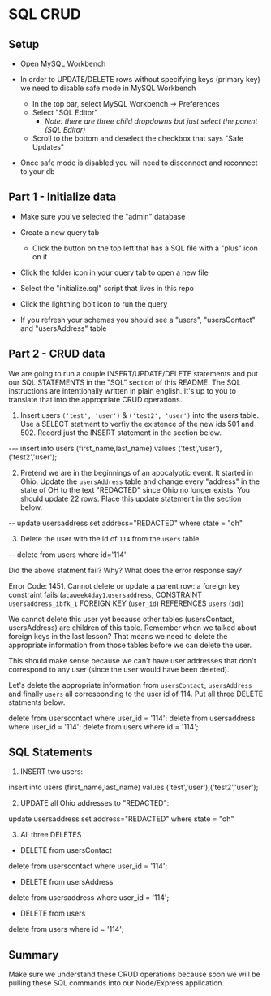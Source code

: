 # SQL CRUD

## Setup

* Open MySQL Workbench

* In order to UPDATE/DELETE rows without specifying keys (primary key) we need to disable safe mode in MySQL Workbench

  * In the top bar, select MySQL Workbench -> Preferences
  * Select "SQL Editor"
    * _Note: there are three child dropdowns but just select the parent (SQL Editor)_
  * Scroll to the bottom and deselect the checkbox that says "Safe Updates"

* Once safe mode is disabled you will need to disconnect and reconnect to your db

## Part 1 - Initialize data

* Make sure you've selected the "admin" database

* Create a new query tab
  * Click the button on the top left that has a SQL file with a "plus" icon on it

* Click the folder icon in your query tab to open a new file

* Select the "initialize.sql" script that lives in this repo

* Click the lightning bolt icon to run the query

* If you refresh your schemas you should see a "users", "usersContact" and "usersAddress" table

## Part 2 - CRUD data

We are going to run a couple INSERT/UPDATE/DELETE statements and put our SQL STATEMENTS in the "SQL" section of this README. The SQL instructions are intentionally written in plain english. It's up to you to translate that into the appropriate CRUD operations.

1. Insert users `('test', 'user')` & `('test2', 'user')` into the users table. Use a SELECT statment to verfiy the existence of the new ids 501 and 502. Record just the INSERT statement in the section below. 

  --- insert into users (first_name,last_name) values ('test','user'),('test2','user');

2. Pretend we are in the beginnings of an apocalyptic event. It started in Ohio. Update the `usersAddress` table and change every "address" in the state of OH to the text "REDACTED" since Ohio no longer exists. You should update 22 rows. Place this update statement in the section below. 

 -- update usersaddress set address="REDACTED" where state = "oh"

3. Delete the user with the id of `114` from the `users` table.

 -- delete from users where id='114'

Did the above statment fail? Why? What does the error response say?

Error Code: 1451. Cannot delete or update a parent row: a foreign key constraint fails (`acaweek4day1`.`usersaddress`, CONSTRAINT `usersaddress_ibfk_1` FOREIGN KEY (`user_id`) REFERENCES `users` (`id`))


We cannot delete this user yet because other tables (usersContact, usersAddress) are children of this table. Remember when we talked about foreign keys in the last lesson? That means we need to delete the appropriate information from those tables before we can delete the user. 

This should make sense because we can't have user addresses that don't correspond to any user (since the user would have been deleted).

Let's delete the appropriate information from `usersContact`, `usersAddress` and finally `users` all corresponding to the user id of 114. Put all three DELETE statments below.

delete from userscontact where user_id = '114';
delete from usersaddress where user_id = '114';
delete from users where id = '114';


## SQL Statements

1. INSERT two users:

insert into users (first_name,last_name) values ('test','user'),('test2','user');

2. UPDATE all Ohio addresses to "REDACTED":

update usersaddress set address="REDACTED" where state = "oh"

3. All three DELETES

* DELETE from usersContact

delete from userscontact where user_id = '114';

* DELETE from usersAddress

delete from usersaddress where user_id = '114';

* DELETE from users

delete from users where id = '114';


## Summary

Make sure we understand these CRUD operations because soon we will be pulling these SQL commands into our Node/Express application.